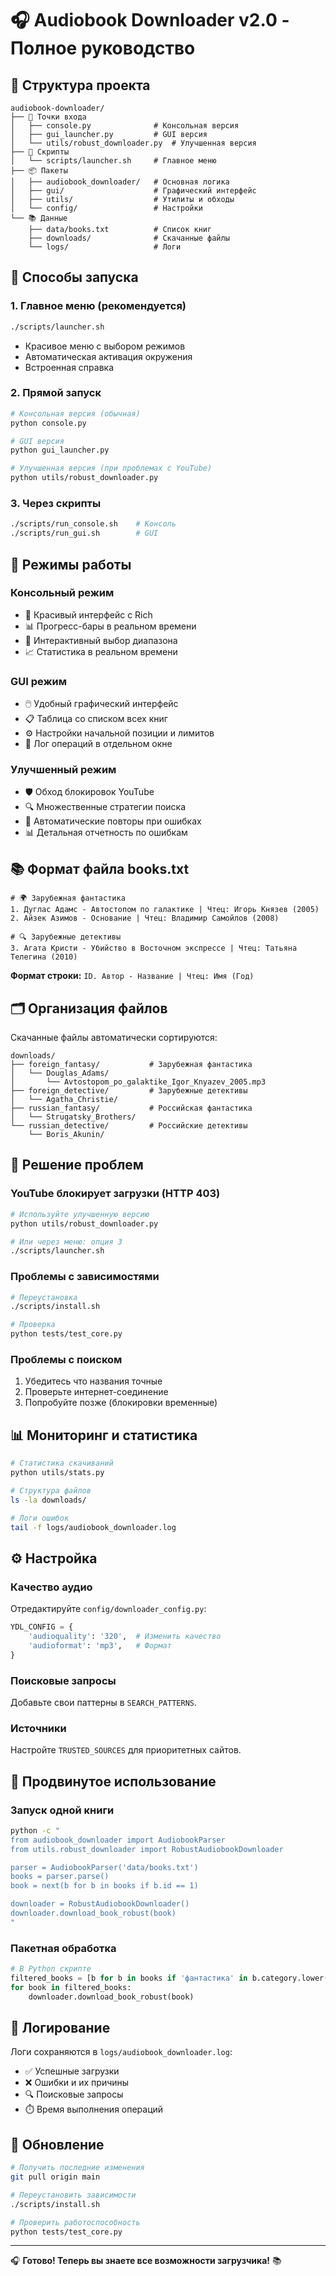 # 🎧 Audiobook Downloader v2.0 - Полное руководство

## 📁 Структура проекта
```
audiobook-downloader/
├── 🎯 Точки входа
│   ├── console.py              # Консольная версия
│   ├── gui_launcher.py         # GUI версия
│   └── utils/robust_downloader.py  # Улучшенная версия
├── 🔧 Скрипты
│   └── scripts/launcher.sh     # Главное меню
├── 📦 Пакеты
│   ├── audiobook_downloader/   # Основная логика
│   ├── gui/                    # Графический интерфейс
│   ├── utils/                  # Утилиты и обходы
│   └── config/                 # Настройки
└── 📚 Данные
    ├── data/books.txt          # Список книг
    ├── downloads/              # Скачанные файлы
    └── logs/                   # Логи
```

## 🚀 Способы запуска

### 1. Главное меню (рекомендуется)
```bash
./scripts/launcher.sh
```
- Красивое меню с выбором режимов
- Автоматическая активация окружения
- Встроенная справка

### 2. Прямой запуск
```bash
# Консольная версия (обычная)
python console.py

# GUI версия  
python gui_launcher.py

# Улучшенная версия (при проблемах с YouTube)
python utils/robust_downloader.py
```

### 3. Через скрипты
```bash
./scripts/run_console.sh    # Консоль
./scripts/run_gui.sh        # GUI
```

## 🎯 Режимы работы

### Консольный режим
- 🎨 Красивый интерфейс с Rich
- 📊 Прогресс-бары в реальном времени
- 🎯 Интерактивный выбор диапазона
- 📈 Статистика в реальном времени

### GUI режим
- 🖱️ Удобный графический интерфейс
- 📋 Таблица со списком всех книг
- ⚙️ Настройки начальной позиции и лимитов
- 📝 Лог операций в отдельном окне

### Улучшенный режим
- 🛡️ Обход блокировок YouTube
- 🔍 Множественные стратегии поиска
- 🔄 Автоматические повторы при ошибках
- 📊 Детальная отчетность по ошибкам

## 📚 Формат файла books.txt

```
# 🌍 Зарубежная фантастика
1. Дуглас Адамс - Автостопом по галактике | Чтец: Игорь Князев (2005)
2. Айзек Азимов - Основание | Чтец: Владимир Самойлов (2008)

# 🔍 Зарубежные детективы  
3. Агата Кристи - Убийство в Восточном экспрессе | Чтец: Татьяна Телегина (2010)
```

**Формат строки:**
`ID. Автор - Название | Чтец: Имя (Год)`

## 🗂️ Организация файлов

Скачанные файлы автоматически сортируются:

```
downloads/
├── foreign_fantasy/           # Зарубежная фантастика
│   └── Douglas_Adams/
│       └── Avtostopom_po_galaktike_Igor_Knyazev_2005.mp3
├── foreign_detective/         # Зарубежные детективы
│   └── Agatha_Christie/
├── russian_fantasy/           # Российская фантастика
│   └── Strugatsky_Brothers/
└── russian_detective/         # Российские детективы
    └── Boris_Akunin/
```

## 🚨 Решение проблем

### YouTube блокирует загрузки (HTTP 403)
```bash
# Используйте улучшенную версию
python utils/robust_downloader.py

# Или через меню: опция 3
./scripts/launcher.sh
```

### Проблемы с зависимостями
```bash
# Переустановка
./scripts/install.sh

# Проверка
python tests/test_core.py
```

### Проблемы с поиском
1. Убедитесь что названия точные
2. Проверьте интернет-соединение
3. Попробуйте позже (блокировки временные)

## 📊 Мониторинг и статистика

```bash
# Статистика скачиваний
python utils/stats.py

# Структура файлов
ls -la downloads/

# Логи ошибок
tail -f logs/audiobook_downloader.log
```

## ⚙️ Настройка

### Качество аудио
Отредактируйте `config/downloader_config.py`:
```python
YDL_CONFIG = {
    'audioquality': '320',  # Изменить качество
    'audioformat': 'mp3',   # Формат
}
```

### Поисковые запросы
Добавьте свои паттерны в `SEARCH_PATTERNS`.

### Источники
Настройте `TRUSTED_SOURCES` для приоритетных сайтов.

## 🔧 Продвинутое использование

### Запуск одной книги
```bash
python -c "
from audiobook_downloader import AudiobookParser
from utils.robust_downloader import RobustAudiobookDownloader

parser = AudiobookParser('data/books.txt')
books = parser.parse()
book = next(b for b in books if b.id == 1)

downloader = RobustAudiobookDownloader()
downloader.download_book_robust(book)
"
```

### Пакетная обработка
```python
# В Python скрипте
filtered_books = [b for b in books if 'фантастика' in b.category.lower()]
for book in filtered_books:
    downloader.download_book_robust(book)
```

## 📝 Логирование

Логи сохраняются в `logs/audiobook_downloader.log`:
- ✅ Успешные загрузки
- ❌ Ошибки и их причины  
- 🔍 Поисковые запросы
- ⏱️ Время выполнения операций

## 🔄 Обновление

```bash
# Получить последние изменения
git pull origin main

# Переустановить зависимости
./scripts/install.sh

# Проверить работоспособность
python tests/test_core.py
```

---
🎧 **Готово! Теперь вы знаете все возможности загрузчика!** 📚
